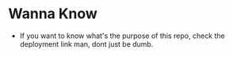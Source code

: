 # Wanna Know
- If you want to know what's the purpose of this repo, check the deployment link man, dont just be dumb.
